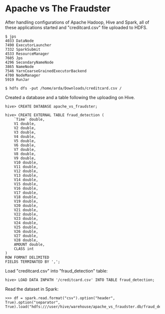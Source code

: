 # Apache vs The Fraudster

After handling configurations of Apache Hadoop, Hive and Spark, all of these applications started and "creditcard.csv" file uploaded to HDFS.

```
$ jps
4033 DataNode
7490 ExecutorLauncher
7332 SparkSubmit
4533 ResourceManager
7605 Jps
4296 SecondaryNameNode
3865 NameNode
7546 YarnCoarseGrainedExecutorBackend
4700 NodeManager
5919 RunJar
```


```
$ hdfs dfs -put /home/arda/Downloads/creditcard.csv /
```

Created a database and a table following the uploading on Hive.

```
hive> CREATE DATABASE apache_vs_fraudster;
```
```
hive> CREATE EXTERNAL TABLE fraud_detection (
    `Time` double,
    V1 double,
    V2 double,
    V3 double,
    V4 double,
    V5 double,
    V6 double,
    V7 double,
    V8 double,
    V9 double,
    V10 double,
    V11 double,
    V12 double,
    V13 double,
    V14 double,
    V15 double,
    V16 double,
    V17 double,
    V18 double,
    V19 double,
    V20 double,
    V21 double,
    V22 double,
    V23 double,
    V24 double,
    V25 double,
    V26 double,
    V27 double,
    V28 double,
    AMOUNT double,
    CLASS int
)
ROW FORMAT DELIMITED
FIELDS TERMINATED BY ',';
```

Load "creditcard.csv" into "fraud_detection" table:

```
hive> LOAD DATA INPATH '/creditcard.csv' INTO TABLE fraud_detection;
```

Read the dataset in Spark:

```
>>> df = spark.read.format("csv").option("header", True).option("separator", True).load("hdfs:///user/hive/warehouse/apache_vs_fraudster.db/fraud_detection/creditcard.csv")
```
